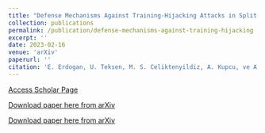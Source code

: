```yaml
---
title: "Defense Mechanisms Against Training-Hijacking Attacks in Split Learning"
collection: publications
permalink: /publication/defense-mechanisms-against-training-hijacking
excerpt: ''
date: 2023-02-16
venue: 'arXiv'
paperurl: ''
citation: 'E. Erdogan, U. Teksen, M. S. Celiktenyildiz, A. Kupcu, ve A. E. Cicek, “Defense Mechanisms Against Training-Hijacking Attacks in Split Learning”. arXiv, 16 February 2023. [Online]. http://arxiv.org/abs/2302.08618v1'
---
```


[Access Scholar Page](https://scholar.google.com/citations?view_op=view_citation&hl=tr&user=7Iyg4ZoAAAAJ&citation_for_view=7Iyg4ZoAAAAJ:2osOgNQ5qMEC)

[Download paper here from arXiv](https://arxiv.org/abs/2302.08618v1)

[Download paper here from arXiv](https://arxiv.org/abs/2302.08618v1)




